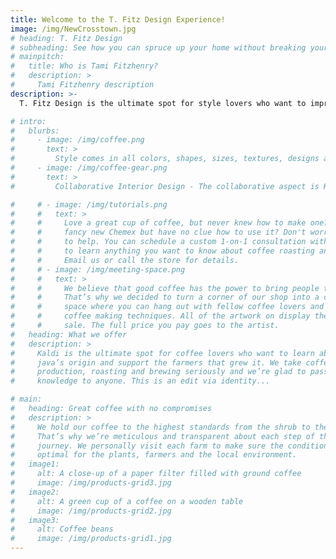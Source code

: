 ```yaml
---
title: Welcome to the T. Fitz Design Experience!
image: /img/NewCrosstown.jpg
# heading: T. Fitz Design
# subheading: See how you can spruce up your home without breaking your budget
# mainpitch:
#   title: Who is Tami Fitzhenry?
#   description: >
#     Tami Fitzhenry description
description: >-
  T. Fitz Design is the ultimate spot for style lovers who want to improve their home decoration without breaking the bank. One of Tami's core philosphies is avoiding waste - many "junk" items are simply a good sanding and paint job away from becoming mainstay pieces of a room.

# intro:
#   blurbs:
#     - image: /img/coffee.png
#       text: >
#         Style comes in all colors, shapes, sizes, textures, designs and budgets! I am committed to inclusivity on a personal level, as you should feel in control of the decorative process for your space. I love hearing your ideas first and using those to springboard our discussion. As a proud Maxxinista, I always look for ways to save within the design process because it shouldn't take a large budget to live in a chic space.
#     - image: /img/coffee-gear.png
#       text: >
#         Collaborative Interior Design - The collaborative aspect is KEY to what I do that is different than a designer just going in with a blank slate and big budget. I want the space to feel like your space and will do everything I can to get you there.

#     # - image: /img/tutorials.png
#     #   text: >
#     #     Love a great cup of coffee, but never knew how to make one? Bought a
#     #     fancy new Chemex but have no clue how to use it? Don't worry, we’re here
#     #     to help. You can schedule a custom 1-on-1 consultation with our baristas
#     #     to learn anything you want to know about coffee roasting and brewing.
#     #     Email us or call the store for details.
#     # - image: /img/meeting-space.png
#     #   text: >
#     #     We believe that good coffee has the power to bring people together.
#     #     That’s why we decided to turn a corner of our shop into a cozy meeting
#     #     space where you can hang out with fellow coffee lovers and learn about
#     #     coffee making techniques. All of the artwork on display there is for
#     #     sale. The full price you pay goes to the artist.
#   heading: What we offer
#   description: >
#     Kaldi is the ultimate spot for coffee lovers who want to learn about their
#     java’s origin and support the farmers that grew it. We take coffee
#     production, roasting and brewing seriously and we’re glad to pass that
#     knowledge to anyone. This is an edit via identity...

# main:
#   heading: Great coffee with no compromises
#   description: >
#     We hold our coffee to the highest standards from the shrub to the cup.
#     That’s why we’re meticulous and transparent about each step of the coffee’s
#     journey. We personally visit each farm to make sure the conditions are
#     optimal for the plants, farmers and the local environment.
#   image1:
#     alt: A close-up of a paper filter filled with ground coffee
#     image: /img/products-grid3.jpg
#   image2:
#     alt: A green cup of a coffee on a wooden table
#     image: /img/products-grid2.jpg
#   image3:
#     alt: Coffee beans
#     image: /img/products-grid1.jpg
---
```


